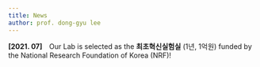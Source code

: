 ```yaml
---
title: News
author: prof. dong-gyu lee
---
```

**[2021. 07]** Our Lab is selected as the **최초혁신실험실** (1년, 1억원) funded by the National Research Foundation of Korea (NRF)!
